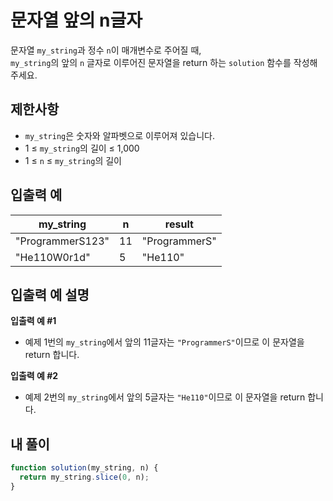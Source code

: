 # 문자열 앞의 n글자

문자열 `my_string`과 정수 `n`이 매개변수로 주어질 때,  
`my_string`의 앞의 `n` 글자로 이루어진 문자열을 return 하는 `solution` 함수를 작성해 주세요.

## 제한사항

- `my_string`은 숫자와 알파벳으로 이루어져 있습니다.
- 1 ≤ `my_string`의 길이 ≤ 1,000
- 1 ≤ `n` ≤ `my_string`의 길이

## 입출력 예

| my_string        | n   | result        |
| ---------------- | --- | ------------- |
| "ProgrammerS123" | 11  | "ProgrammerS" |
| "He110W0r1d"     | 5   | "He110"       |

## 입출력 예 설명

**입출력 예 #1**

- 예제 1번의 `my_string`에서 앞의 11글자는 `"ProgrammerS"`이므로 이 문자열을 return 합니다.

**입출력 예 #2**

- 예제 2번의 `my_string`에서 앞의 5글자는 `"He110"`이므로 이 문자열을 return 합니다.

## 내 풀이

```js
function solution(my_string, n) {
  return my_string.slice(0, n);
}
```
